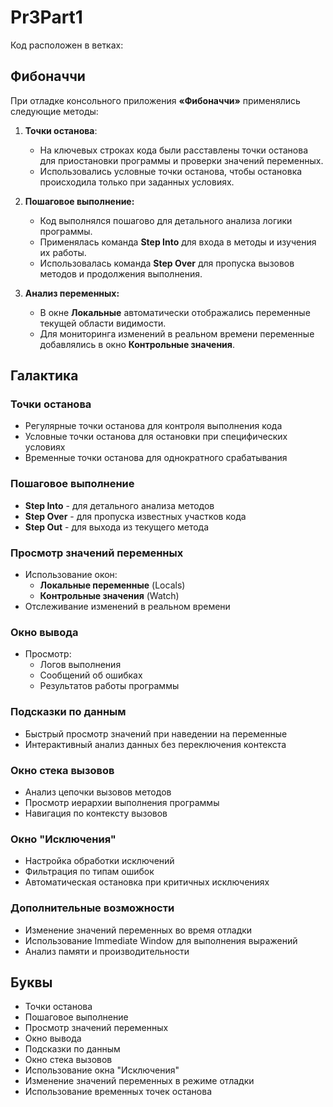 # Pr3Part1
Код расположен в ветках:

## Фибоначчи
При отладке консольного приложения **«Фибоначчи»** применялись следующие методы:

1. **Точки останова**:
   - На ключевых строках кода были расставлены точки останова для приостановки программы и проверки значений переменных.
   - Использовались условные точки останова, чтобы остановка происходила только при заданных условиях.

2. **Пошаговое выполнение:**
   - Код выполнялся пошагово для детального анализа логики программы.
   - Применялась команда **Step Into** для входа в методы и изучения их работы.
   - Использовалась команда **Step Over** для пропуска вызовов методов и продолжения выполнения.

3. **Анализ переменных:**
   - В окне **Локальные** автоматически отображались переменные текущей области видимости.
   - Для мониторинга изменений в реальном времени переменные добавлялись в окно **Контрольные значения**.


## Галактика

### Точки останова
- Регулярные точки останова для контроля выполнения кода
- Условные точки останова для остановки при специфических условиях
- Временные точки останова для однократного срабатывания

### Пошаговое выполнение
- **Step Into** - для детального анализа методов
- **Step Over** - для пропуска известных участков кода
- **Step Out** - для выхода из текущего метода

### Просмотр значений переменных
- Использование окон:
  - **Локальные переменные** (Locals)
  - **Контрольные значения** (Watch)
- Отслеживание изменений в реальном времени

### Окно вывода
- Просмотр:
  - Логов выполнения
  - Сообщений об ошибках
  - Результатов работы программы

### Подсказки по данным
- Быстрый просмотр значений при наведении на переменные
- Интерактивный анализ данных без переключения контекста

### Окно стека вызовов
- Анализ цепочки вызовов методов
- Просмотр иерархии выполнения программы
- Навигация по контексту вызовов

### Окно "Исключения"
- Настройка обработки исключений
- Фильтрация по типам ошибок
- Автоматическая остановка при критичных исключениях

### Дополнительные возможности
- Изменение значений переменных во время отладки
- Использование Immediate Window для выполнения выражений
- Анализ памяти и производительности


## Буквы
- Точки останова
- Пошаговое выполнение
- Просмотр значений переменных
- Окно вывода
- Подсказки по данным
- Окно стека вызовов
- Использование окна "Исключения"
- Изменение значений переменных в режиме отладки
- Использование временных точек останова
